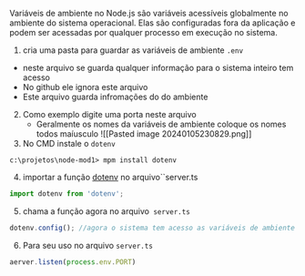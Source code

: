   
Variáveis de ambiente no Node.js são variáveis acessíveis globalmente no ambiente do sistema operacional. Elas são configuradas fora da aplicação e podem ser acessadas por qualquer processo em execução no sistema.

1. cria uma pasta para guardar as variáveis de ambiente ``.env``
- neste arquivo se guarda qualquer informação para o sistema inteiro tem acesso 
- No github ele ignora este arquivo
- Este arquivo guarda infromações do  do ambiente

2. Como exemplo digite uma porta neste arquivo
	- Geralmente os nomes da variáveis de ambiente coloque os nomes todos maíusculo
![[Pasted image 20240105230829.png]]
3. No CMD instale o ``dotenv``
```shell
c:\projetos\node-mod1> mpm install dotenv
```

4. importar a função <u>dotenv</u> no arquivo``server.ts
```ts
import dotenv from 'dotenv';
```
5. chama a função agora no arquivo`` server.ts``
```ts
dotenv.config(); //agora o sistema tem acesso as variáveis de ambiente
```
6. Para seu uso no arquivo ``server.ts``
```ts
aerver.listen(process.env.PORT)
```
